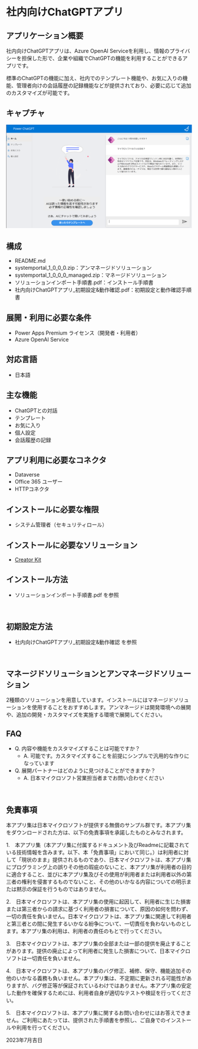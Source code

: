 # 社内向けChatGPTアプリ

## アプリケーション概要
社内向けChatGPTアプリは、Azure OpenAI Serviceを利用し、情報のプライバシーを担保した形で、企業や組織でChatGPTの機能を利用することができるアプリです。

標準のChatGPTの機能に加え、社内でのテンプレート機能や、お気に入りの機能、管理者向けの会話履歴の記録機能などが提供されており、必要に応じて追加のカスタマイズが可能です。

## キャプチャ
![キャプチャ](https://github.com/microsoft/PowerApps-Sample-Apps-Japan/blob/main/docs/PowerChatGPT.png?raw=true "キャプチャ")

## 構成
- README.md
- systemportal_1_0_0_0.zip：アンマネージドソリューション
- systemportal_1_0_0_0_managed.zip：マネージドソリューション
- ソリューションインポート手順書.pdf：インストール手順書
- 社内向けChatGPTアプリ_初期設定&動作確認.pdf：初期設定と動作確認手順書

## 展開・利用に必要な条件
- Power Apps Premium ライセンス（開発者・利用者）
- Azure OpenAI Service

## 対応言語
- 日本語

## 主な機能
- ChatGPTとの対話
- テンプレート
- お気に入り
- 個人設定
- 会話履歴の記録

## アプリ利用に必要なコネクタ
- Dataverse
- Office 365 ユーザー
- HTTPコネクタ

## インストールに必要な権限
- システム管理者（セキュリティロール）

## インストールに必要なソリューション
- [Creator Kit](https://learn.microsoft.com/ja-jp/power-platform/guidance/creator-kit/overview)

## インストール方法
- ソリューションインポート手順書.pdf を参照
<br>

## 初期設定方法
- 社内向けChatGPTアプリ_初期設定&動作確認 を参照
<br>

## マネージドソリューションとアンマネージドソリューション
2種類のソリューションを用意しています。インストールにはマネージドソリューションを使用することをおすすめします。アンマネージドは開発環境への展開や、追加の開発・カスタマイズを実施する環境で展開してください。
<br>

## FAQ
* Q. 内容や機能をカスタマイズすることは可能ですか？
    * A. 可能です。カスタマイズすることを前提にシンプルで汎用的な作りになっています
* Q. 展開パートナーはどのように見つけることができますか？
    * A. 日本マイクロソフト営業担当者までお問い合わせください
<br>

## 免責事項
本アプリ集は日本マイクロソフトが提供する無償のサンプル群です。本アプリ集をダウンロードされた方は、以下の免責事項を承諾したものとみなされます。

1.　本アプリ集（本アプリ集に付属するドキュメント及びReadmeに記載されている技術情報を含みます。以下、本「免責事項」において同じ。）は利用者に対して「現状のまま」提供されるものであり、日本マイクロソフトは、本アプリ集にプログラミング上の誤りその他の瑕疵のないこと、本アプリ集が利用者の目的に適合すること、並びに本アプリ集及びその使用が利用者または利用者以外の第三者の権利を侵害するものでないこと、その他のいかなる内容についての明示または黙示の保証を行うものではありません。

2.　日本マイクロソフトは、本アプリ集の使用に起因して、利用者に生じた損害または第三者からの請求に基づく利用者の損害について、原因の如何を問わず、一切の責任を負いません。日本マイクロソフトは、本アプリ集に関連して利用者と第三者との間に発生するいかなる紛争について、一切責任を負わないものとします。本アプリ集の利用は、利用者の責任のもとで行ってください。

3.　日本マイクロソフトは、本アプリ集の全部または一部の提供を廃止することがあります。提供の廃止によって利用者に発生した損害について、日本マイクロソフトは一切責任を負いません。

4.　日本マイクロソフトは、本アプリ集のバグ修正、補修、保守、機能追加その他のいかなる義務も負いません。本アプリ集は、不定期に更新される可能性がありますが、バグ修正等が保証されているわけではありません。本アプリ集の安定した動作を確保するためには、利用者自身が適切なテストや検証を行ってください。

5.　日本マイクロソフトは、本アプリ集に関するお問い合わせにはお答えできません。ご利用にあたっては、提供された手順書を参照し、ご自身でのインストールや利用を行ってください。

2023年7月吉日